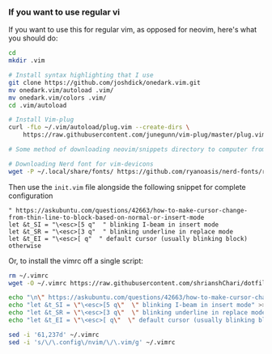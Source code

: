 ### If you want to use regular vi
If you want to use this for regular vim, as opposed for neovim, here's what you should do:

```bash
cd
mkdir .vim

# Install syntax highlighting that I use
git clone https://github.com/joshdick/onedark.vim.git
mv onedark.vim/autoload .vim/
mv onedark.vim/colors .vim/
cd .vim/autoload

# Install Vim-plug
curl -fLo ~/.vim/autoload/plug.vim --create-dirs \
    https://raw.githubusercontent.com/junegunn/vim-plug/master/plug.vim

# Some method of downloading neovim/snippets directory to computer from remote git repository

# Downloading Nerd font for vim-devicons
wget -P ~/.local/share/fonts/ https://github.com/ryanoasis/nerd-fonts/raw/master/patched-fonts/DejaVuSansMono/Regular/complete/DejaVu%20Sans%20Mono%20Nerd%20Font%20Complete.ttf
```

Then use the `init.vim` file alongside the following snippet for complete configuration
```vim
" https://askubuntu.com/questions/42663/how-to-make-cursor-change-from-thin-line-to-block-based-on-normal-or-insert-mode
let &t_SI = "\<esc>[5 q"  " blinking I-beam in insert mode
let &t_SR = "\<esc>[3 q"  " blinking underline in replace mode
let &t_EI = "\<esc>[ q"  " default cursor (usually blinking block) otherwise
```

Or, to install the vimrc off a single script:
```bash
rm ~/.vimrc
wget -O ~/.vimrc https://raw.githubusercontent.com/shrianshChari/dotfiles/main/neovim/init.vim

echo "\n\" https://askubuntu.com/questions/42663/how-to-make-cursor-change-from-thin-line-to-block-based-on-normal-or-insert-mode" >> ~/.vimrc
echo "let &t_SI = \"\<esc>[5 q\"  \" blinking I-beam in insert mode" >> ~/.vimrc
echo "let &t_SR = \"\<esc>[3 q\"  \" blinking underline in replace mode" >> ~/.vimrc
echo "let &t_EI = \"\<esc>[ q\"  \" default cursor (usually blinking block) otherwise" >> ~/.vimrc

sed -i '61,237d' ~/.vimrc
sed -i 's/\/\.config\/nvim/\/\.vim/g' ~/.vimrc
```
